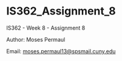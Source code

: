# IS362_Assignment_8
IS362 - Week 8 - Assignment 8

Author: Moses Permaul

Email: moses.permaul13@spsmail.cuny.edu
